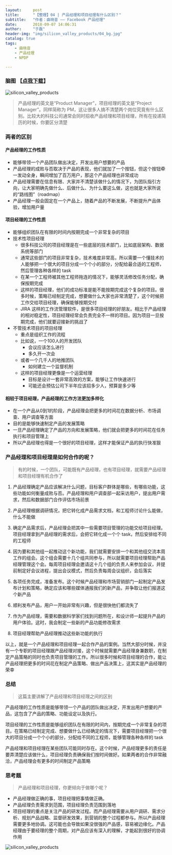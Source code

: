 ```yaml
---
layout:     post
title:      "【整理】04 | 产品经理和项目经理有什么区别？"
subtitle:   "作者：曲晓音 —— Facebook 产品经理"
date:       2018-09-07 14:06:31
author:     "于磊"
header-img: "img/silicon_valley_products/04_bg.jpg"
catalog: true
tags:
    - 曲晓音
    - 产品经理
    - NPDP

---
```




### 脑图 【[点我下载](https://github.com/yuleizhuai/resources/raw/master/management/NPDP/Silicon_valley_products/04TWO_PM_Different.pdf)】

![silicon_valley_products](/img/silicon_valley_products/04TWO_PM_Different.jpg)





> 产品经理的英文是“Product Manager”，项目经理的英文是“Project Manager”。同样简称为 PM，这让很多人搞不清楚两个岗位究竟有什么区别。比较大的科技公司通常会同时招收产品经理和项目经理，所有在投递简历的时候，你要区分清楚

### 两者的区别

#### 产品经理的工作性质

- 能够带领一个产品团队做出决定，开发出用户想要的产品
- 产品经理的成败与否取决于产品的表现，他们就加了一个按钮，但这个按钮牵一发动全身，瞬间增加了百万用户，那这个产品经理也非常成功
- 产品经理需要在信息有限、大家并不清楚该做什么的情况下，为团队指引方向，让大家明确先做什么、后做什么、为什么要这么做，这也就是大家所说的“路线图”（roadmap）
- 产品经理一般会固定在一个产品上，随着产品的不断发展，不断提升产品体验，增加用户量

#### 项目经理的工作性质

- 能够组织团队在有限的时间内按期完成一个非常复杂的项目
- 技术性项目经理
  - 很多科技公司的项目经理是在一些底层的技术部门，比如底层架构、数据系统等部门
  - 通常这些部门的项目非常复杂，技术难度非常高，所以需要一个懂技术的人能够把一个很大的项目分成一个个小的部分，分配给最合适的工程师，然后管理各种各样的 task
  - 在某一个工程师被其他工程师拖连的情况下，能够灵活修改任务分配，确保按期完成
  - 这样的项目经理，他们的成功标准是能不能按期完成这个复杂的项目。很多时候，策略已经制定完成，想要做什么大家也非常清楚了，这个时候把工作交给项目经理，确保能够按期交付
  - JIRA 这样的工作流管理软件，是很多项目经理的好朋友。相比于产品经理的相对稳定性，项目经理经常会负责完全不一样的项目。因为项目一旦按期完成，他们就要迎接新的挑战了
- 不管技术项目的项目经理
  - 重点是组织工作的流程
  - 比如说，一个100人的开发团队
    - 会议应该怎么进行
    - 多久开一次会
  - 或者一个几千人的地推团队
    - 如何建立一个监督机制
  - 这样的项目经理更像是一个运营经理
    - 目标是设计一套非常高效的方案，能够让工作快速进行
    - 可能还会预估公司下半年应该招多少人，预算是多少等

#### 相较于项目经理，产品经理的工作方法更加多样化

- 在一个产品从0到1的阶段，产品经理会把更多的时间花在数据分析、市场调查、用户调查等方面
- 目的是能够快速制定产品的发展策略
- 一旦产品经理确定了产品的方向和发展策略，他们就会把更多的时间花在任务执行和项目管理上
- 所以产品经理也得是一个很好的项目经理，这样才能保证产品的执行快准狠

### 产品经理和项目经理是如何合作的呢？

> 有的时候，一个团队，可能既有产品经理，也有项目经理，就需要产品经理和项目经理有机合作了

1. 产品经理确定产品应该解决什么问题，目标客户群体是哪些，有哪些功能，这些功能如何衡量成败与否。产品经理和用户调查部一起采访用户，提出用户需求，然后和数据部门合作评估市场前景

2. 产品经理根据调研情况，把它转化成产品需求文档，和工程师讨论什么能做，什么不能做

3. 确定产品需求后，产品经理会把其中一些需要项目管理的功能交给项目经理。项目经理拿到产品经理的需求后，会把它转化成一个个 task，然后安排给不同的工程师

4. 因为要和其他组一起推动这个新功能，我们就需要安排一个和其他组交流本周工作的组会。这个组会需要十几个组共同参与，所以就需要项目经理帮助产品经理管理这个会。每周项目经理会邀请这十几个组的负责人来参加会议，并提前制定好会议进程，提出会议模式，然后负责每周会议组织，会后落实

5. 各项任务完成，准备发布。这个时候产品经理和市场营销部门一起制定产品发布计划和策略，确定应该和哪些媒体通报我们的新产品，并争取让他们报道这个新产品

6. 顺利发布产品，用户一开始非常有兴趣，但是很快他们都流失了

7. 作为产品经理，需要和数据科学家们找到问题所在，和设计师一起提升产品的用户体验。这时，我会制定一些新的产品功能修改需求

8. 项目经理帮助产品经理推动这些新功能的执行

以上，就是一个产品经理和项目经理一起合作产品的案例。当然大部分时候，并没有一个专职的项目经理跟产品经理对接，这个时候就需要产品经理身兼数职，在制定产品策略的同时也负责项目管理的工作。所以很多时候和项目经理的合作，能让产品经理把更多的时间花在制定产品策略、做出产品决策上，这其实是产品经理的荣幸

### 总结

> 这篇主要讲解了产品经理和项目经理之间的区别

产品经理的工作性质是能够带领一个产品的团队做出决定，开发出用户想要的产品，这包含了产品的策略、功能设定以及执行。

项目经理的工作性质是能够组织团队在有限的时间内，按期完成一个非常复杂的项目。在策略已经制定完成、想要做什么已经确定的情况下，需要项目经理把一个很大的项目分成一个个小的部分，分配给不同的工程师，能够管理各种各样的 task

产品经理和项目经理在某些团队可能同时存在。这个时候，产品经理更多的责任是要弄清楚应该做什么，项目经理负责确保我们按时间做好。如果两者的合作非常融洽，产品经理会有更多的时间制定产品策略

### 思考题

> 产品经理和项目经理，你更倾向于做哪个呢？

- 产品经理做正确的事，项目经理把事情做正确。
- 产品经理负责需求到范围，项目经理负责范围到落地
- 项目经理的重点是关注产品的研发过程。而产品经理需要从用户调研、需求分析、规划产品战略、监督研发效果，到营销的整个过程都参与。所以产品经理需要更多地协调。这可能也会导致如果没很强的产品感，容易被边缘化。产品经理由于要经理的整个周期，对产品应该有深入的理解，才能起到很好的协调作用

![silicon_valley_products](/img/silicon_valley_products/share.jpeg)

























